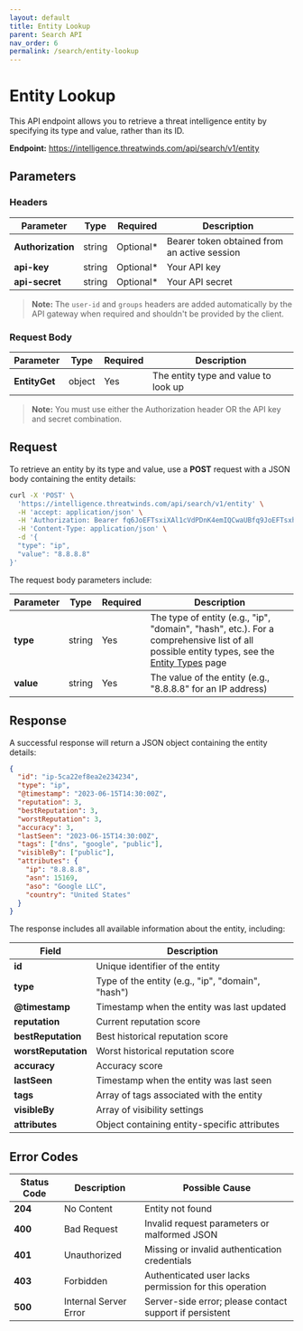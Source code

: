 ```yaml
---
layout: default
title: Entity Lookup
parent: Search API
nav_order: 6
permalink: /search/entity-lookup
---
```


# Entity Lookup

This API endpoint allows you to retrieve a threat intelligence entity by specifying its type and value, rather than its ID.

**Endpoint:** https://intelligence.threatwinds.com/api/search/v1/entity

## Parameters

### Headers

| Parameter         | Type   | Required  | Description                                  |
|-------------------|--------|-----------|----------------------------------------------|
| **Authorization** | string | Optional* | Bearer token obtained from an active session |
| **api-key**       | string | Optional* | Your API key                                 |
| **api-secret**    | string | Optional* | Your API secret                              |

> **Note:** The `user-id` and `groups` headers are added automatically by the API gateway when required and shouldn't be provided by the client.

### Request Body

| Parameter     | Type   | Required | Description                          |
|---------------|--------|----------|--------------------------------------|
| **EntityGet** | object | Yes      | The entity type and value to look up |

> **Note:** You must use either the Authorization header OR the API key and secret combination.

## Request

To retrieve an entity by its type and value, use a **POST** request with a JSON body containing the entity details:

```bash
curl -X 'POST' \
  'https://intelligence.threatwinds.com/api/search/v1/entity' \
  -H 'accept: application/json' \
  -H 'Authorization: Bearer fq6JoEFTsxiXAl1cVdPDnK4emIQCwaUBfq9JoEFTsxhXAl1cVxPDnK4emIQCwaUB' \
  -H 'Content-Type: application/json' \
  -d '{
  "type": "ip",
  "value": "8.8.8.8"
}'
```

The request body parameters include:

| Parameter | Type   | Required | Description                                                                                                                                                       |
|-----------|--------|----------|-------------------------------------------------------------------------------------------------------------------------------------------------------------------|
| **type**  | string | Yes      | The type of entity (e.g., "ip", "domain", "hash", etc.). For a comprehensive list of all possible entity types, see the [Entity Types](/search/entity-types) page |
| **value** | string | Yes      | The value of the entity (e.g., "8.8.8.8" for an IP address)                                                                                                       |

## Response

A successful response will return a JSON object containing the entity details:

```json
{
  "id": "ip-5ca22ef8ea2e234234",
  "type": "ip",
  "@timestamp": "2023-06-15T14:30:00Z",
  "reputation": 3,
  "bestReputation": 3,
  "worstReputation": 3,
  "accuracy": 3,
  "lastSeen": "2023-06-15T14:30:00Z",
  "tags": ["dns", "google", "public"],
  "visibleBy": ["public"],
  "attributes": {
    "ip": "8.8.8.8",
    "asn": 15169,
    "aso": "Google LLC",
    "country": "United States"
  }
}
```

The response includes all available information about the entity, including:

| Field               | Description                                       |
|---------------------|---------------------------------------------------|
| **id**              | Unique identifier of the entity                   |
| **type**            | Type of the entity (e.g., "ip", "domain", "hash") |
| **@timestamp**      | Timestamp when the entity was last updated        |
| **reputation**      | Current reputation score                          |
| **bestReputation**  | Best historical reputation score                  |
| **worstReputation** | Worst historical reputation score                 |
| **accuracy**        | Accuracy score                                    |
| **lastSeen**        | Timestamp when the entity was last seen           |
| **tags**            | Array of tags associated with the entity          |
| **visibleBy**       | Array of visibility settings                      |
| **attributes**      | Object containing entity-specific attributes      |

## Error Codes

| Status Code | Description           | Possible Cause                                          |
|-------------|-----------------------|---------------------------------------------------------|
| **204**     | No Content            | Entity not found                                        |
| **400**     | Bad Request           | Invalid request parameters or malformed JSON            |
| **401**     | Unauthorized          | Missing or invalid authentication credentials           |
| **403**     | Forbidden             | Authenticated user lacks permission for this operation  |
| **500**     | Internal Server Error | Server-side error; please contact support if persistent |
